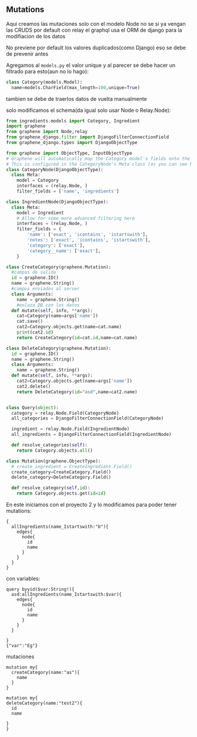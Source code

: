## Mutations
Aqui creamos las mutaciones solo con el modelo Node
no se si ya vengan las CRUDS por default con relay
el graphql usa el ORM de django para la modifiacion de los datos

No previene por default los valores duplicados(como Django)
eso se debe de prevenir antes

Agregamos al `models.py` el valor unique y al parecer se debe hacer un filtrado para esto(aun no lo hago):
```python
class Category(models.Model):
  name=models.CharField(max_length=100,unique=True)
```
tambien se debe de traerlos datos de vuelta manualmente

solo modificamos el schema(da igual solo usar Node o Relay.Node):
```python
from ingredients.models import Category, Ingredient
import graphene
from graphene import Node,relay
from graphene_django.filter import DjangoFilterConnectionField
from graphene_django.types import DjangoObjectType

from graphene import ObjectType, InputObjectType
# Graphene will automatically map the Category model's fields onto the CategoryNode.
# This is configured in the CategoryNode's Meta class (as you can see below)
class CategoryNode(DjangoObjectType):
  class Meta:
    model = Category
    interfaces = (relay.Node, )
    filter_fields = ['name', 'ingredients']

class IngredientNode(DjangoObjectType):
  class Meta:
    model = Ingredient
    # Allow for some more advanced filtering here
    interfaces = (relay.Node, )
    filter_fields = {
        'name': ['exact', 'icontains', 'istartswith'],
        'notes': ['exact', 'icontains', 'istartswith'],
        'category': ['exact'],
        'category__name': ['exact'],
    }

class CreateCategory(graphene.Mutation):
  #campos de salida
  id = graphene.ID()
  name = graphene.String()
  #campos enviados al server
  class Arguments:
    name = graphene.String()
    #enlaza DB con los datos
  def mutate(self, info, **args):
    cat=Category(name=args['name'])
    cat.save()
    cat2=Category.objects.get(name=cat.name)
    print(cat2.id)
    return CreateCategory(id=cat.id,name=cat.name)

class DeleteCategory(graphene.Mutation):
  id = graphene.ID()
  name = graphene.String()
  class Arguments:
    name = graphene.String()
  def mutate(self, info, **args):
    cat2=Category.objects.get(name=args['name'])
    cat2.delete()
    return DeleteCategory(id="asd",name=cat2.name)


class Query(object):
  category = relay.Node.Field(CategoryNode)
  all_categories = DjangoFilterConnectionField(CategoryNode)

  ingredient = relay.Node.Field(IngredientNode)
  all_ingredients = DjangoFilterConnectionField(IngredientNode)

  def resolve_categories(self):
    return Category.objects.all()

class Mutation(graphene.ObjectType):
  # create_ingredient = CreateIngredient.Field()
  create_category=CreateCategory.Field()
  delete_category=DeleteCategory.Field()

  def resolve_category(self,id):
    return Category.objects.get(id=id)


```


En este iniciamos con el proyecto 2 y lo modificamos para poder tener mutations:

```
{
  allIngredients(name_Istartswith:"b"){
    edges{
      node{
        id
        name
      }
    }
  }
}
```
con variables:

```
query byyid($var:String!){
  asd:allIngredients(name_Istartswith:$var){
    edges{
      node{
        id
        name
      }
    }
  }
  
}
{"var":"Eg"}
```
mutaciones
```
mutation my{
  createCategory(name:"as"){
    name
  }
}

mutation my{
deleteCategory(name:"test2"){
  id
  name
  
}
}
```